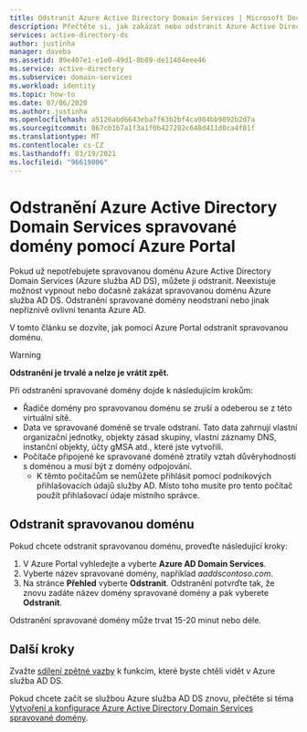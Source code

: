 ```yaml
---
title: Odstranit Azure Active Directory Domain Services | Microsoft Docs
description: Přečtěte si, jak zakázat nebo odstranit Azure Active Directory Domain Services spravované domény pomocí Azure Portal
services: active-directory-ds
author: justinha
manager: daveba
ms.assetid: 89e407e1-e1e0-49d1-8b89-de11484eee46
ms.service: active-directory
ms.subservice: domain-services
ms.workload: identity
ms.topic: how-to
ms.date: 07/06/2020
ms.author: justinha
ms.openlocfilehash: a5126abd6643eba7f63b2bf4ca984bb9892b2d7a
ms.sourcegitcommit: 867cb1b7a1f3a1f0b427282c648d411d0ca4f81f
ms.translationtype: MT
ms.contentlocale: cs-CZ
ms.lasthandoff: 03/19/2021
ms.locfileid: "96619806"
---
```

# <a name="delete-an-azure-active-directory-domain-services-managed-domain-using-the-azure-portal"></a>Odstranění Azure Active Directory Domain Services spravované domény pomocí Azure Portal

Pokud už nepotřebujete spravovanou doménu Azure Active Directory Domain Services (Azure služba AD DS), můžete ji odstranit. Neexistuje možnost vypnout nebo dočasně zakázat spravovanou doménu Azure služba AD DS. Odstranění spravované domény neodstraní nebo jinak nepříznivě ovlivní tenanta Azure AD.

V tomto článku se dozvíte, jak pomocí Azure Portal odstranit spravovanou doménu.

> [!WARNING]
> **Odstranění je trvalé a nelze je vrátit zpět.**
> 
> Při odstranění spravované domény dojde k následujícím krokům:
>   * Řadiče domény pro spravovanou doménu se zruší a odeberou se z této virtuální sítě.
>   * Data ve spravované doméně se trvale odstraní. Tato data zahrnují vlastní organizační jednotky, objekty zásad skupiny, vlastní záznamy DNS, instanční objekty, účty gMSA atd., které jste vytvořili.
>   * Počítače připojené ke spravované doméně ztratily vztah důvěryhodnosti s doménou a musí být z domény odpojování.
>       * K těmto počítačům se nemůžete přihlásit pomocí podnikových přihlašovacích údajů služby AD. Místo toho musíte pro tento počítač použít přihlašovací údaje místního správce.

## <a name="delete-the-managed-domain"></a>Odstranit spravovanou doménu

Pokud chcete odstranit spravovanou doménu, proveďte následující kroky:

1. V Azure Portal vyhledejte a vyberte **Azure AD Domain Services**.
1. Vyberte název spravované domény, například *aaddscontoso.com*.
1. Na stránce **Přehled** vyberte **Odstranit**. Odstranění potvrďte tak, že znovu zadáte název domény spravované domény a pak vyberete **Odstranit**.

Odstranění spravované domény může trvat 15-20 minut nebo déle.

## <a name="next-steps"></a>Další kroky

Zvažte [sdílení zpětné vazby][feedback] k funkcím, které byste chtěli vidět v Azure služba AD DS.

Pokud chcete začít se službou Azure služba AD DS znovu, přečtěte si téma [Vytvoření a konfigurace Azure Active Directory Domain Services spravované domény][create-instance].

<!-- INTERNAL LINKS -->
[feedback]: https://feedback.azure.com/forums/169401-azure-active-directory?category_id=160593%3fcategory_id%3d160593
[create-instance]: tutorial-create-instance.md